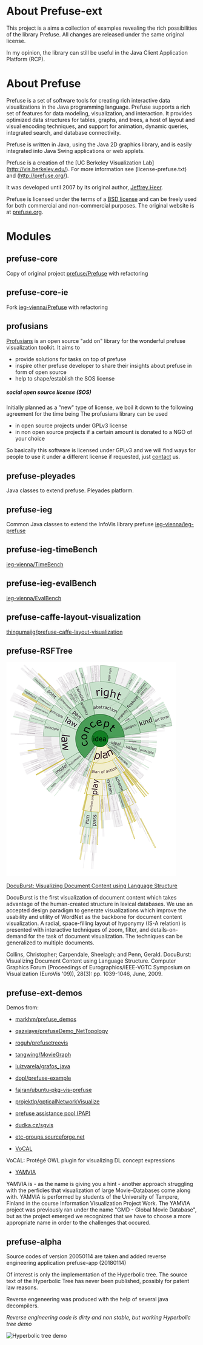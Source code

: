 # About Prefuse-ext

This project is a aims a collection of examples revealing the rich possibilities of the library Prefuse.
All changes are released under the same original license.

In my opinion, the library can still be useful in the Java Client Application Platform (RCP).

# About Prefuse

Prefuse is a set of software tools for creating rich interactive data 
visualizations in the Java programming language. 
Prefuse supports a rich set of features for data modeling, visualization, 
and interaction. It provides optimized data structures for tables, graphs, 
and trees, a host of layout and visual encoding techniques, and support 
for animation, dynamic queries, integrated search, and database connectivity. 

Prefuse is written in Java, using the Java 2D graphics library, and is 
easily integrated into Java Swing applications or web applets.

Prefuse is a creation of the [UC Berkeley Visualization Lab] (http://vis.berkeley.edu/). 
For more information see (license-prefuse.txt) and (http://prefuse.org/). 

It was developed until 2007 by its original author, [Jeffrey Heer](http://homes.cs.washington.edu/~jheer/). 

Prefuse is licensed under the terms of a [BSD license](prefuse-core/license-prefuse.txt) and can be freely used for 
both commercial and non-commercial purposes. The original website is at [prefuse.org](http://prefuse.org/).

# Modules

## prefuse-core

Copy of original project [prefuse/Prefuse](https://github.com/prefuse/Prefuse) with refactoring

## prefuse-core-ie

Fork [ieg-vienna/Prefuse](https://github.com/ieg-vienna/Prefuse) with refactoring

## profusians

[Profusians](http://goosebumps4all.net/profusians) is an open source "add on" library for the wonderful prefuse 
visualization toolkit. It aims to

- provide solutions for tasks on top of prefuse
- inspire other prefuse developer to share their insights about prefuse in form of open source
- help to shape/establish the SOS license 

##### social open source license (SOS)

Initially planned as a "new" type of license, we boil it down to the following agreement for the time being 
The profusians library can be used

- in open source projects under GPLv3 license
- in non open source projects if a certain amount is donated to a NGO of your choice 

So basically this software is licensed under GPLv3 and we will find ways for people to use it under a different license 
if requested, just [contact](http://goosebumps4all.net/profusians/wiki/Contact) us.

## prefuse-pleyades

Java classes to extend prefuse. Pleyades platform.

## prefuse-ieg

Common Java classes to extend the InfoVis library prefuse [ieg-vienna/ieg-prefuse](http://github.com/ieg-vienna/ieg-prefuse)

## prefuse-ieg-timeBench

[ieg-vienna/TimeBench](http://github.com/ieg-vienna/TimeBench)

## prefuse-ieg-evalBench

[ieg-vienna/EvalBench](http://github.com/ieg-vienna/EvalBench)

## prefuse-caffe-layout-visualization

[thingumajig/prefuse-caffe-layout-visualization](https://github.com/thingumajig/prefuse-caffe-layout-visualization)

## prefuse-RSFTree

![docuburst](data/docuburst.png)

[DocuBurst: Visualizing Document Content using Language Structure](http://faculty.uoit.ca/collins/research/docuburst/index.html)

DocuBurst is the first visualization of document content which takes advantage of the human-created structure in lexical databases. We use an accepted design paradigm to generate visualizations which improve the usability and utility of WordNet as the backbone for document content visualization. A radial, space-filling layout of hyponymy (IS-A relation) is presented with interactive techniques of zoom, filter, and details-on-demand for the task of document visualization. The techniques can be generalized to multiple documents.

Collins, Christopher; Carpendale, Sheelagh; and Penn, Gerald. DocuBurst: Visualizing Document Content using Language Structure. Computer Graphics Forum (Proceedings of Eurographics/IEEE-VGTC Symposium on Visualization (EuroVis '09)), 28(3): pp. 1039-1046, June, 2009.



## prefuse-ext-demos

Demos from:

- [markhm/prefuse_demos](https://github.com/markhm/prefuse_demos)

- [qazxiaye/prefuseDemo_NetTopology](https://github.com/qazxiaye/prefuseDemo_NetTopology)

- [roguh/prefusetreevis](https://github.com/roguh/prefusetreevis)

- [tangwing/MovieGraph](https://github.com/tangwing/MovieGraph)

- [luizvarela/grafos_java](https://github.com/luizvarela/grafos_java)

- [dopl/prefuse-example](https://github.com/dopl/prefuse-example)

- [fajran/ubuntu-pkg-vis-prefuse](https://github.com/fajran/ubuntu-pkg-vis-prefuse)

- [projektlp/opticalNetworkVisualize](https://github.com/projektlp/opticalNetworkVisualize)

- [prefuse assistance pool (PAP)](http://goosebumps4all.net/34all/bb/forumdisplay.php?fid=18)

- [dudka.cz/sgvis](http://dudka.cz/sgvis)

- [etc-groups.sourceforge.net](http://etc-groups.sourceforge.net)

- [VoCAL](http://code.google.com/p/vocal/)

VoCAL: Protégé OWL plugin for visualizing DL concept expressions

- [YAMVIA](http://code.google.com/p/ivipi/)

YAMVIA is - as the name is giving you a hint - another approach struggling with the perfidies that visualization of large Movie-Databases come along with. YAMVIA is performed by students of the University of Tampere, Finland in the course Information Visualization Project Work. The YAMVIA project was previously ran under the name "GMD - Global Movie Database", but as the project emerged we recognized that we have to choose a more appropriate name in order to the challenges that occured. 


## prefuse-alpha

Source codes of version 20050114 are taken and added reverse engineering application prefuse-app (20180114)

Of interest is only the implementation of the Hyperbolic tree. The source text of the Hyperbolic Tree has never 
been published, possibly for patent law reasons.

Reverse engeneering was produced with the help of several java decompilers.
 
*Reverse engineering code is dirty and non stable, but working Hyperbolic tree demo*

![Hyperbolic tree demo](data/hyperbolic-tree.png)